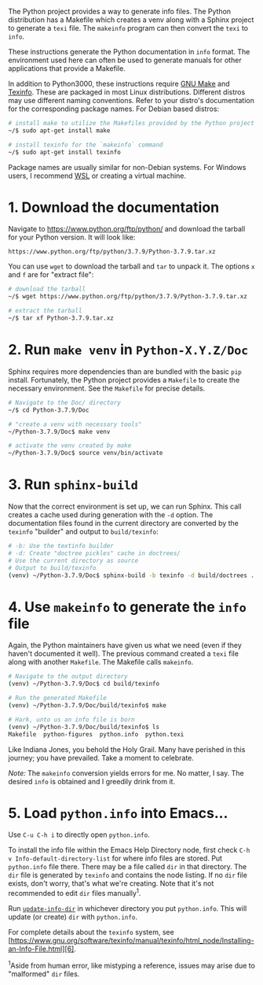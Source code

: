 The Python project provides a way to generate info files.  The Python distribution has a Makefile which creates a venv along with a Sphinx project to generate a `texi` file.  The `makeinfo` program can then convert the `texi` to `info`. 

These instructions generate the Python documentation in `info` format.  The environment used here can often be used to generate manuals for other applications that provide a Makefile. 

In addition to Python3000, these instructions require [GNU Make][1] and [Texinfo][2].  These are packaged in most Linux distributions.  Different distros may use different naming conventions.  Refer to your distro's documentation for the corresponding package names.  For Debian based distros:

```sh
# install make to utilize the Makefiles provided by the Python project
~/$ sudo apt-get install make

# install texinfo for the `makeinfo` command
~/$ sudo apt-get install texinfo
```

Package names are usually similar for non-Debian systems.  For Windows users, I recommend [WSL][3] or creating a virtual machine.

# 1. Download the documentation

Navigate to https://www.python.org/ftp/python/ and download the tarball for your Python version.  It will look like:

```
https://www.python.org/ftp/python/3.7.9/Python-3.7.9.tar.xz
```

You can use `wget` to download the tarball and `tar` to unpack it.  The options `x` and `f` are for "extract file":  

```sh
# download the tarball
~/$ wget https://www.python.org/ftp/python/3.7.9/Python-3.7.9.tar.xz

# extract the tarball
~/$ tar xf Python-3.7.9.tar.xz
```

# 2. Run `make venv` in `Python-X.Y.Z/Doc`

Sphinx requires more dependencies than are bundled with the basic `pip` install.  Fortunately, the Python project provides a `Makefile` to create the necessary environment.  See the `Makefile` for precise details.

```sh
# Navigate to the Doc/ directory
~/$ cd Python-3.7.9/Doc

# "create a venv with necessary tools"
~/Python-3.7.9/Doc$ make venv

# activate the venv created by make
~/Python-3.7.9/Doc$ source venv/bin/activate
```
# 3. Run `sphinx-build`

Now that the correct environment is set up, we can run Sphinx.  This call creates a cache used during generation with the `-d` option. The documentation files found in the current directory are converted by the `texinfo` "builder" and output to `build/texinfo`:

```sh
# -b: Use the textinfo builder
# -d: Create "doctree pickles" cache in doctrees/
# Use the current directory as source
# Output to build/texinfo
(venv) ~/Python-3.7.9/Doc$ sphinx-build -b texinfo -d build/doctrees . build/texinfo
```

# 4. Use `makeinfo` to generate the `info` file

Again, the Python maintainers have given us what we need (even if they haven't documented it well).  The previous command created a `texi` file along with another `Makefile`.  The Makefile calls `makeinfo`.

```sh
# Navigate to the output directory
(venv) ~/Python-3.7.9/Doc$ cd build/texinfo

# Run the generated Makefile
(venv) ~/Python-3.7.9/Doc/build/texinfo$ make

# Hark, unto us an info file is born
(venv) ~/Python-3.7.9/Doc/build/texinfo$ ls
Makefile  python-figures  python.info  python.texi
```

Like Indiana Jones, you behold the Holy Grail.  Many have perished in this journey; you have prevailed.  Take a moment to celebrate.  

*Note:* The `makeinfo` conversion yields errors for me.  No matter, I say.  The desired `info` is obtained and I greedily drink from it.


# 5.  Load `python.info` into Emacs...
Use `C-u C-h i` to directly open `python.info`.

To install the info file within the Emacs Help Directory node, first
check `C-h v Info-default-directory-list` for where info files are stored.  Put `python.info` file there.  There may be a file called `dir` in that directory.  The `dir` file is generated by `texinfo` and contains the node listing.  If no `dir` file exists, don't worry, that's what we're creating.  Note that it's not recommended to edit `dir` files manually<sup>1</sup>.  

Run [`update-info-dir`][4] in whichever directory you put `python.info`.  This will update (or create) `dir` with `python.info`.

For complete details about the `texinfo` system, see [https://www.gnu.org/software/texinfo/manual/texinfo/html_node/Installing-an-Info-File.html][6].


<sup>1</sup>Aside from human error, like mistyping a reference, issues may arise due to "malformed" `dir` files. 


  [1]: https://www.gnu.org/software/make/
  [2]: https://www.gnu.org/software/texinfo/
  [3]: https://docs.microsoft.com/en-us/windows/wsl/install-win10
  [4]: http://manpages.ubuntu.com/manpages/bionic/man8/update-info-dir.8.html
  [5]: https://www.gnu.org/software/texinfo/manual/texinfo/html_node/Directory-File.html
  [6]: https://www.gnu.org/software/texinfo/manual/texinfo/html_node/Installing-an-Info-File.html
